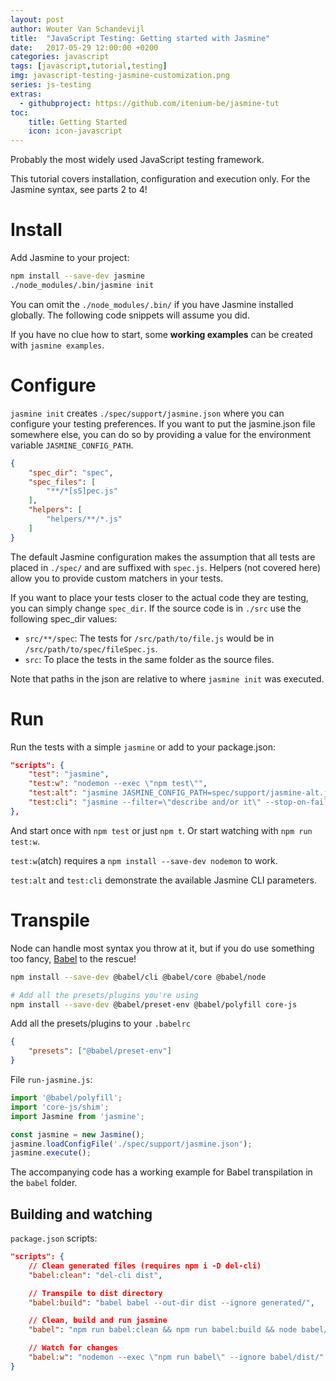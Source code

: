 ```yaml
---
layout: post
author: Wouter Van Schandevijl
title:  "JavaScript Testing: Getting started with Jasmine"
date:   2017-05-29 12:00:00 +0200
categories: javascript
tags: [javascript,tutorial,testing]
img: javascript-testing-jasmine-customization.png
series: js-testing
extras:
  - githubproject: https://github.com/itenium-be/jasmine-tut
toc:
    title: Getting Started
    icon: icon-javascript
---
```


Probably the most widely used JavaScript testing framework.

This tutorial covers installation, configuration and execution only.
For the Jasmine syntax, see parts 2 to 4!

<!--more-->

# Install

Add Jasmine to your project:

```sh
npm install --save-dev jasmine
./node_modules/.bin/jasmine init
```

You can omit the `./node_modules/.bin/` if you have Jasmine installed globally.
The following code snippets will assume you did.

If you have no clue how to start, some **working examples** can be created with `jasmine examples`.



# Configure

`jasmine init` creates `./spec/support/jasmine.json` where you can configure your testing preferences.
If you want to put the jasmine.json file somewhere else, you can do so 
by providing a value for the environment variable `JASMINE_CONFIG_PATH`.

```json
{
	"spec_dir": "spec",
	"spec_files": [
		"**/*[sS]pec.js"
	],
	"helpers": [
		"helpers/**/*.js"
	]
}
```

The default Jasmine configuration makes the assumption that 
all tests are placed in `./spec/` and are suffixed with `spec.js`.
Helpers (not covered here) allow you to provide custom matchers in your tests.

If you want to place your tests closer to the actual code they are testing, you can
simply change `spec_dir`. If the source code is in `./src` use the following spec_dir values:
- `src/**/spec`: The tests for `/src/path/to/file.js` would be in `/src/path/to/spec/fileSpec.js`.
- `src`: To place the tests in the same folder as the source files.

Note that paths in the json are relative to where `jasmine init` was executed.



# Run

Run the tests with a simple `jasmine` or add to your package.json:

```json
"scripts": {
	"test": "jasmine",
	"test:w": "nodemon --exec \"npm test\"",
	"test:alt": "jasmine JASMINE_CONFIG_PATH=spec/support/jasmine-alt.json",
	"test:cli": "jasmine --filter=\"describe and/or it\" --stop-on-failure=true --no-color --random=true -seed=7337"
},
```

And start once with `npm test` or just `npm t`. Or start watching with `npm run test:w`.

`test:w`(atch) requires a `npm install --save-dev nodemon` to work.

`test:alt` and `test:cli` demonstrate the available Jasmine CLI parameters.


# Transpile

Node can handle most syntax you throw at it, but if you do use
something too fancy, [Babel][babel-setup] to the rescue!

```sh
npm install --save-dev @babel/cli @babel/core @babel/node

# Add all the presets/plugins you're using
npm install --save-dev @babel/preset-env @babel/polyfill core-js
```

Add all the presets/plugins to your `.babelrc`
```json
{
	"presets": ["@babel/preset-env"]
}
```

File `run-jasmine.js`:  
```js
import '@babel/polyfill';
import 'core-js/shim';
import Jasmine from 'jasmine';

const jasmine = new Jasmine();
jasmine.loadConfigFile('./spec/support/jasmine.json');
jasmine.execute();
```

The accompanying code has a working example for Babel transpilation in the `babel` folder.

## Building and watching

`package.json` scripts:  
```json
"scripts": {
    // Clean generated files (requires npm i -D del-cli)
    "babel:clean": "del-cli dist",

    // Transpile to dist directory
    "babel:build": "babel babel --out-dir dist --ignore generated/",

    // Clean, build and run jasmine
    "babel": "npm run babel:clean && npm run babel:build && node babel/dist/run-jasmine.js",

    // Watch for changes
    "babel:w": "nodemon --exec \"npm run babel\" --ignore babel/dist/"
}
```

[babel-setup]: http://babeljs.io/docs/setup
